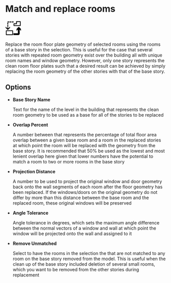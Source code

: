 # Match and replace rooms
<img src="images/match-and-replace.svg" width="50" height="50"> 

Replace the room floor plate geometry of selected rooms using the rooms of a base story in the selection. This is useful for the case that several stories with repeated room geometry exist over the building all with unique room names and window geometry. However, only one story represents the clean room floor plates such that a desired result can be achieved by simply replacing the room geometry of the other stories with that of the base story.

## Options

* **Base Story Name**

  Text for the name of the level in the building that represents the clean room geometry to be used as a base for all of the stories to be replaced

* **Overlap Percent**

  A number between that represents the percentage of total floor area overlap between a given base room and a room in the replaced stories at which point the room will be replaced with the geometry from the base story. It is recommended that 50% be used as the lowest and most lenient overlap here given that lower numbers have the potential to match a room to two or more rooms in the base story

* **Projection Distance**

  A number to be used to project the original window and door geometry back onto the wall segments of each room after the floor geometry has been replaced. If the windows/doors on the original geometry do not differ by more than this distance between the base room and the replaced room, these original windows will be preserved

* **Angle Tolerance**

  Angle tolerance in degrees, which sets the maximum angle difference between the normal vectors of a  window and wall at which point the window will be projected onto the wall and assigned to it

* **Remove Unmatched**

  Select to have the rooms in the selection the that are not matched to any room on the base story removed from the model. This is useful when the clean up of the base story included deletion of several small rooms, which you want to be removed from the other stories during replacement